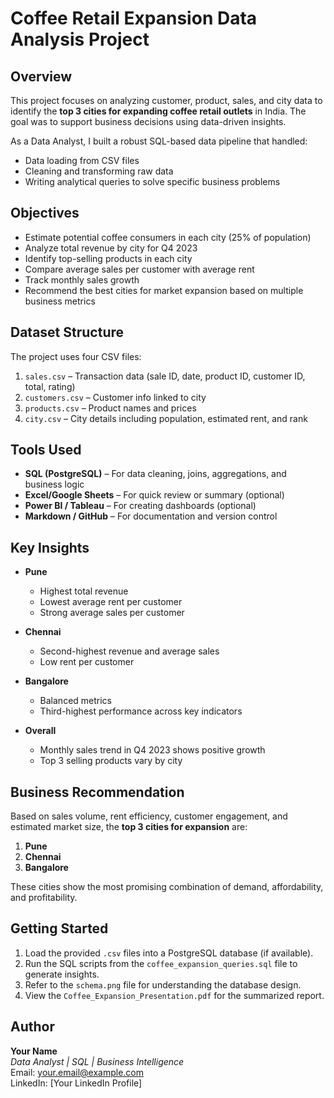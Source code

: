 # Coffee Retail Expansion Data Analysis Project

## Overview

This project focuses on analyzing customer, product, sales, and city data to identify the **top 3 cities for expanding coffee retail outlets** in India. The goal was to support business decisions using data-driven insights.

As a Data Analyst, I built a robust SQL-based data pipeline that handled:
- Data loading from CSV files
- Cleaning and transforming raw data
- Writing analytical queries to solve specific business problems

## Objectives

- Estimate potential coffee consumers in each city (25% of population)
- Analyze total revenue by city for Q4 2023
- Identify top-selling products in each city
- Compare average sales per customer with average rent
- Track monthly sales growth
- Recommend the best cities for market expansion based on multiple business metrics

## Dataset Structure

The project uses four CSV files:

1. `sales.csv` – Transaction data (sale ID, date, product ID, customer ID, total, rating)
2. `customers.csv` – Customer info linked to city
3. `products.csv` – Product names and prices
4. `city.csv` – City details including population, estimated rent, and rank

## Tools Used

- **SQL (PostgreSQL)** – For data cleaning, joins, aggregations, and business logic
- **Excel/Google Sheets** – For quick review or summary (optional)
- **Power BI / Tableau** – For creating dashboards (optional)
- **Markdown / GitHub** – For documentation and version control

## Key Insights

- **Pune**
  - Highest total revenue
  - Lowest average rent per customer
  - Strong average sales per customer

- **Chennai**
  - Second-highest revenue and average sales
  - Low rent per customer

- **Bangalore**
  - Balanced metrics
  - Third-highest performance across key indicators

- **Overall**
  - Monthly sales trend in Q4 2023 shows positive growth
  - Top 3 selling products vary by city

## Business Recommendation

Based on sales volume, rent efficiency, customer engagement, and estimated market size, the **top 3 cities for expansion** are:

1. **Pune**
2. **Chennai**
3. **Bangalore**

These cities show the most promising combination of demand, affordability, and profitability.


## Getting Started

1. Load the provided `.csv` files into a PostgreSQL database (if available).
2. Run the SQL scripts from the `coffee_expansion_queries.sql` file to generate insights.
3. Refer to the `schema.png` file for understanding the database design.
4. View the `Coffee_Expansion_Presentation.pdf` for the summarized report.

## Author

**Your Name**  
*Data Analyst | SQL | Business Intelligence*  
Email: your.email@example.com  
LinkedIn: [Your LinkedIn Profile]

